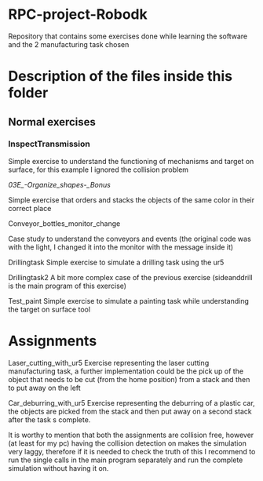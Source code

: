 # RPC-project-Robodk
Repository that contains some exercises done while learning the software and the 2 manufacturing task chosen

# Description of the files inside this folder
## Normal exercises
### InspectTransmission
  
  Simple exercise to understand the functioning of mechanisms and target on surface, for this example I ignored the collision problem
  
  *03E_-_Organize_shapes_-_Bonus*
  
  Simple exercise that orders and stacks the objects of the same color in their correct place
  
  Conveyor_bottles_monitor_change
  
  Case study to understand the conveyors and events (the original code was with the light, I changed it into the monitor with the message inside it)
  
  Drillingtask
  Simple exercise to simulate a drilling task using the ur5
  
  Drillingtask2
  A bit more complex case of the previous exercise (sideanddrill is the main program of this exercise)
  
  Test_paint
  Simple exercise to simulate a painting task while understanding the target on surface tool


  # Assignments

  Laser_cutting_with_ur5
  Exercise representing the laser cutting manufacturing task, a further implementation could be the pick up of the object that needs to be cut (from the home position) from a stack
  and then to put away on the left
  
  Car_deburring_with_ur5
  Exercise representing the deburring of a plastic car, the objects are picked from the stack and then put away on a second stack after the task s complete.

It is worthy to mention that both the assignments are collision free, however (at least for my pc) having the collision detection on makes the simulation very 
laggy, therefore if it is needed to check the truth of this I recommend to run the single calls in the main program separately and run the complete simulation without
having it on.
